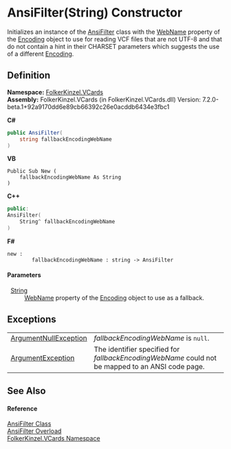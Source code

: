 # AnsiFilter(String) Constructor


Initializes an instance of the <a href="ca4f9ae6-422e-3a83-0b64-fc82ba7c1b4a.md">AnsiFilter</a> class with the <a href="https://learn.microsoft.com/dotnet/api/system.text.encoding.webname" target="_blank" rel="noopener noreferrer">WebName</a> property of the <a href="https://learn.microsoft.com/dotnet/api/system.text.encoding" target="_blank" rel="noopener noreferrer">Encoding</a> object to use for reading VCF files that are not UTF-8 and that do not contain a hint in their CHARSET parameters which suggests the use of a different <a href="https://learn.microsoft.com/dotnet/api/system.text.encoding" target="_blank" rel="noopener noreferrer">Encoding</a>.



## Definition
**Namespace:** <a href="67dce261-ab8f-dd0a-4c0c-bc2633c1719e.md">FolkerKinzel.VCards</a>  
**Assembly:** FolkerKinzel.VCards (in FolkerKinzel.VCards.dll) Version: 7.2.0-beta.1+92a9170dd6e89cb66392c26e0acddb6434e3fbc1

**C#**
``` C#
public AnsiFilter(
	string fallbackEncodingWebName
)
```
**VB**
``` VB
Public Sub New ( 
	fallbackEncodingWebName As String
)
```
**C++**
``` C++
public:
AnsiFilter(
	String^ fallbackEncodingWebName
)
```
**F#**
``` F#
new : 
        fallbackEncodingWebName : string -> AnsiFilter
```



#### Parameters
<dl><dt>  <a href="https://learn.microsoft.com/dotnet/api/system.string" target="_blank" rel="noopener noreferrer">String</a></dt><dd><a href="https://learn.microsoft.com/dotnet/api/system.text.encoding.webname" target="_blank" rel="noopener noreferrer">WebName</a> property of the <a href="https://learn.microsoft.com/dotnet/api/system.text.encoding" target="_blank" rel="noopener noreferrer">Encoding</a> object to use as a fallback.</dd></dl>

## Exceptions
<table>
<tr>
<td><a href="https://learn.microsoft.com/dotnet/api/system.argumentnullexception" target="_blank" rel="noopener noreferrer">ArgumentNullException</a></td>
<td><em>fallbackEncodingWebName</em> is <code>null</code>.</td></tr>
<tr>
<td><a href="https://learn.microsoft.com/dotnet/api/system.argumentexception" target="_blank" rel="noopener noreferrer">ArgumentException</a></td>
<td>The identifier specified for <em>fallbackEncodingWebName</em> could not be mapped to an ANSI code page.</td></tr>
</table>

## See Also


#### Reference
<a href="ca4f9ae6-422e-3a83-0b64-fc82ba7c1b4a.md">AnsiFilter Class</a>  
<a href="865220e1-5d1f-ed2f-e61f-f091b19dda76.md">AnsiFilter Overload</a>  
<a href="67dce261-ab8f-dd0a-4c0c-bc2633c1719e.md">FolkerKinzel.VCards Namespace</a>  
